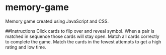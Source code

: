 # memory-game
Memory game created using JavaScript and CSS. 

##Instructions
Click cards to flip over and reveal symbol. When a pair is matched in sequence those cards will stay open. Match all cards correctly to complete the game. Match the cards in the fewest attempts to get a high rating and low time.
